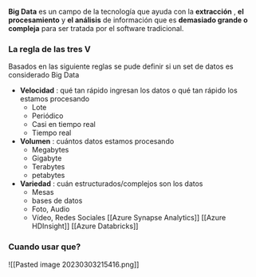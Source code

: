 **Big Data** es un campo de la tecnología que ayuda con la **extracción** , **el procesamiento** y **el análisis** de información que es **demasiado grande o compleja** para ser tratada por el software tradicional.

### La regla de las tres V

Basados en las siguiente reglas se pude definir si un set de datos es considerado Big Data
-   **Velocidad** : qué tan rápido ingresan los datos o qué tan rápido los estamos procesando
    -   Lote
    -   Periódico
    -   Casi en tiempo real
    -   Tiempo real
-   **Volumen** : cuántos datos estamos procesando
    -   Megabytes
    -   Gigabyte
    -   Terabytes
    -   petabytes
-   **Variedad** : cuán estructurados/complejos son los datos
    -   Mesas
    -   bases de datos
    -   Foto, Audio
    -   Vídeo, Redes Sociales
[[Azure Synapse Analytics]]
[[Azure HDInsight]]
[[Azure Databricks]]
### Cuando usar que?
![[Pasted image 20230303215416.png]]